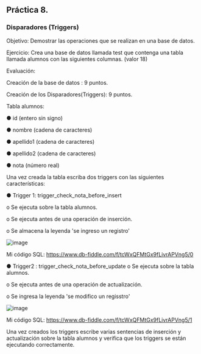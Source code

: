 ## Práctica 8.
### Disparadores (Triggers)

Objetivo: Demostrar las operaciones que se realizan en una base de datos.

Ejercicio: Crea una base de datos llamada test que contenga una tabla llamada
alumnos con las siguientes columnas. (valor 18)

Evaluación:

Creación de la base de datos : 9 puntos.

Creación de los Disparadores(Triggers): 9 puntos.

Tabla alumnos:

● id (entero sin signo)

● nombre (cadena de caracteres)

● apellido1 (cadena de caracteres)

● apellido2 (cadena de caracteres)

● nota (número real)

Una vez creada la tabla escriba dos triggers con las siguientes características:

● Trigger 1: trigger_check_nota_before_insert

  o Se ejecuta sobre la tabla alumnos.
  
  o Se ejecuta antes de una operación de inserción.
  
  o Se almacena la leyenda 'se ingreso un registro'
  
  ![image](https://user-images.githubusercontent.com/101481188/173206448-f131f921-c565-474f-b5d0-146aabec5287.png)


Mi código SQL: https://www.db-fiddle.com/f/tcWxQFMtGx9fLivrAPVng5/0

● Trigger2 : trigger_check_nota_before_update
  o Se ejecuta sobre la tabla alumnos.
  
  o Se ejecuta antes de una operación de actualización.
  
  o Se ingresa la leyenda 'se modifico un regisstro'
  
  
  ![image](https://user-images.githubusercontent.com/101481188/173206602-edaf77ed-8991-4b39-b7ba-5c3b759ce98f.png)



Mi código SQL: https://www.db-fiddle.com/f/tcWxQFMtGx9fLivrAPVng5/1
  
Una vez creados los triggers escribe varias sentencias de inserción y actualización
sobre la tabla alumnos y verifica que los triggers se están ejecutando
correctamente.

